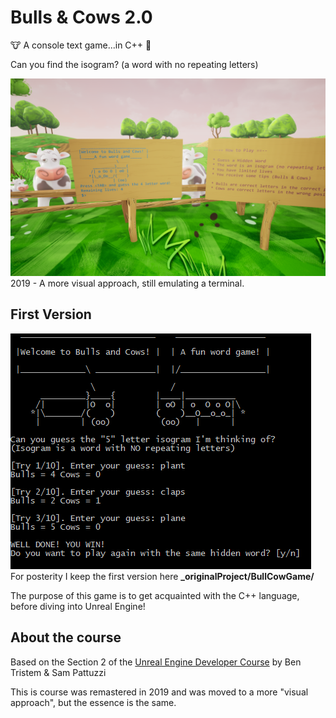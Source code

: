 # Bulls & Cows 2.0

🐮 A console text game...in C++ 🐂

Can you find the isogram? (a word with no repeating letters)

![Bull Cow Game 2019 Version](./BullCowGame2019.PNG "Bull Cow Game 2019 Version")
2019 - A more visual approach, still emulating a terminal.

## First Version

![BullCowGame](./BullCowGame00.png "Bull Cow Game old version")
For posterity I keep the first version here **_originalProject/BullCowGame/**

The purpose of this game is to get acquainted with the C++ language, before diving into Unreal Engine!

## About the course

Based on the Section 2 of the [Unreal Engine Developer Course](https://www.udemy.com/unrealcourse/learn/v4/overview) by Ben Tristem & Sam Pattuzzi

This is course was remastered in 2019 and was moved to a more "visual approach", but the essence is the same.
